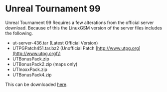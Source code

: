 # Unreal Tournament 99

Unreal Tournament 99 Requires a few alterations from the official server download. Because of this the LinuxGSM version of the server files includes the following.

* ut-server-436.tar \(Latest Official Version\)
* UTPGPatch451.tar.bz2 \(Unofficial Patch [http://www.utpg.org](http://www.utpg.org)\)
* UTBonusPack.zip
* UTBonusPack2.zip \(maps only\)
* UTInoxxPack.zip
* UTBonusPack4.zip

This can be downloaded [here](http://files.linuxgsm.com/UnrealTournament99/ut99-server-451-ultimate-linux.tar.bz2).

